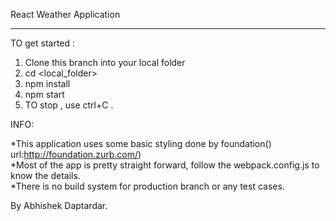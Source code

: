 React Weather Application
***********************
TO get started :  
1. Clone this branch into your local folder  
2. cd <local_folder>  
3. npm install  
4. npm start  
5. TO stop , use ctrl+C .  

INFO:

*This application uses some basic styling done by foundation() url:http://foundation.zurb.com/)  
*Most of the app is pretty straight forward, follow the webpack.config.js to know the details.  
*There is no build system for production branch or any test cases.  

By Abhishek Daptardar.  

